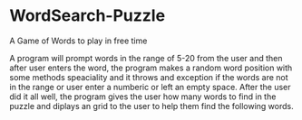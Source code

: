 # WordSearch-Puzzle
A Game of Words to play in free time

  A program will prompt words in the range of 5-20 from the user and then after user enters the word, the program makes a random word position 
  with some methods speaciality and it throws and exception if the words are not in the range or user enter a numberic or left an empty space.
  After the user did it all well, the program gives the user how many words to find in the puzzle and diplays an grid to the user to help
  them find the following words.
  
